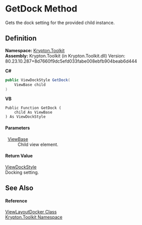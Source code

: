 # GetDock Method


Gets the dock setting for the provided child instance.



## Definition
**Namespace:** <a href="79d2eac2-21f4-54ff-7552-b20c33c30600.md">Krypton.Toolkit</a>  
**Assembly:** Krypton.Toolkit (in Krypton.Toolkit.dll) Version: 80.23.10.287+8d7660f9dc5efd033fabe008ebfb904beab6d444

**C#**
``` C#
public ViewDockStyle GetDock(
	ViewBase child
)
```
**VB**
``` VB
Public Function GetDock ( 
	child As ViewBase
) As ViewDockStyle
```



#### Parameters
<dl><dt>  <a href="309ac2d8-bfc5-c1a7-ab6a-4f4cf86a1ba6.md">ViewBase</a></dt><dd>Child view element.</dd></dl>

#### Return Value
<a href="6da73770-cdf2-3d7c-814e-8b44ce6769ed.md">ViewDockStyle</a>  
Docking setting.

## See Also


#### Reference
<a href="d692b067-ecab-d4d3-b3c3-38897bc1b2c2.md">ViewLayoutDocker Class</a>  
<a href="79d2eac2-21f4-54ff-7552-b20c33c30600.md">Krypton.Toolkit Namespace</a>  
